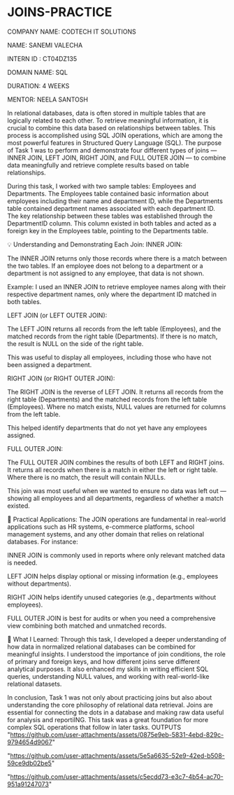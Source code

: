 # JOINS-PRACTICE

COMPANY NAME: CODTECH IT SOLUTIONS


NAME: SANEMI VALECHA


INTERN ID : CT04DZ135


DOMAIN NAME: SQL


DURATION: 4 WEEKS


MENTOR: NEELA SANTOSH


In relational databases, data is often stored in multiple tables that are logically related to each other. To retrieve meaningful information, it is crucial to combine this data based on relationships between tables. This process is accomplished using SQL JOIN operations, which are among the most powerful features in Structured Query Language (SQL). The purpose of Task 1 was to perform and demonstrate four different types of joins — INNER JOIN, LEFT JOIN, RIGHT JOIN, and FULL OUTER JOIN — to combine data meaningfully and retrieve complete results based on table relationships.

During this task, I worked with two sample tables: Employees and Departments. The Employees table contained basic information about employees including their name and department ID, while the Departments table contained department names associated with each department ID. The key relationship between these tables was established through the DepartmentID column. This column existed in both tables and acted as a foreign key in the Employees table, pointing to the Departments table.

💡 Understanding and Demonstrating Each Join:
INNER JOIN:

The INNER JOIN returns only those records where there is a match between the two tables. If an employee does not belong to a department or a department is not assigned to any employee, that data is not shown.

Example: I used an INNER JOIN to retrieve employee names along with their respective department names, only where the department ID matched in both tables.

LEFT JOIN (or LEFT OUTER JOIN):

The LEFT JOIN returns all records from the left table (Employees), and the matched records from the right table (Departments). If there is no match, the result is NULL on the side of the right table.

This was useful to display all employees, including those who have not been assigned a department.

RIGHT JOIN (or RIGHT OUTER JOIN):

The RIGHT JOIN is the reverse of LEFT JOIN. It returns all records from the right table (Departments) and the matched records from the left table (Employees). Where no match exists, NULL values are returned for columns from the left table.

This helped identify departments that do not yet have any employees assigned.

FULL OUTER JOIN:

The FULL OUTER JOIN combines the results of both LEFT and RIGHT joins. It returns all records when there is a match in either the left or right table. Where there is no match, the result will contain NULLs.

This join was most useful when we wanted to ensure no data was left out — showing all employees and all departments, regardless of whether a match existed.

🔎 Practical Applications:
The JOIN operations are fundamental in real-world applications such as HR systems, e-commerce platforms, school management systems, and any other domain that relies on relational databases. For instance:

INNER JOIN is commonly used in reports where only relevant matched data is needed.

LEFT JOIN helps display optional or missing information (e.g., employees without departments).

RIGHT JOIN helps identify unused categories (e.g., departments without employees).

FULL OUTER JOIN is best for audits or when you need a comprehensive view combining both matched and unmatched records.

🧠 What I Learned:
Through this task, I developed a deeper understanding of how data in normalized relational databases can be combined for meaningful insights. I understood the importance of join conditions, the role of primary and foreign keys, and how different joins serve different analytical purposes. It also enhanced my skills in writing efficient SQL queries, understanding NULL values, and working with real-world-like relational datasets.

In conclusion, Task 1 was not only about practicing joins but also about understanding the core philosophy of relational data retrieval. Joins are essential for connecting the dots in a database and making raw data useful for analysis and reportiING. This task was a great foundation for more complex SQL operations that follow in later tasks.
OUTPUTS
"https://github.com/user-attachments/assets/0875e9eb-5831-4ebd-829c-9794654d9067"


"https://github.com/user-attachments/assets/5e5a6635-52e9-42ed-b508-59ce9db02be5"


"https://github.com/user-attachments/assets/c5ecdd73-e3c7-4b54-ac70-951a91247073"
